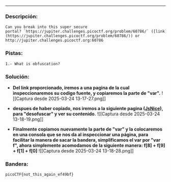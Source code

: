 ---
### Descripción:
```
Can you break into this super secure portal? `https://jupiter.challenges.picoctf.org/problem/60786/` ([link](https://jupiter.challenges.picoctf.org/problem/60786/)) or http://jupiter.challenges.picoctf.org:60786
```

### Pistas: 
```
1.- What is obfuscation?
```

### Solución:
- **Del link proporcionado, iremos a una pagina de la cual inspeccionaremos su codigo fuente, y copiaremos la parte de "var".**
![[Captura desde 2025-03-24 13-17-27.png]]

- **despues de haber copiado, nos iremos a la siguiente pagina ([JsNice](http://jsnice.org/)), para "desofuscar" y ver su contenido.**
![[Captura desde 2025-03-24 13-18-19.png]]

- **Finalmente copiamos nuevamente la parte de "var" y la colocaremos en una consola que se nos da al inspeccionar una página, para facilitar la manera de sacar la bandera, simplificamos el var por "var f", ahora simplemente acomodamos de la siguiente manera: 
	f[8] + f[9] + f[1] + f[0]**
![[Captura desde 2025-03-24 13-18-28.png]]

### Bandera:
```
picoCTF{not_this_again_ef49bf}
```

